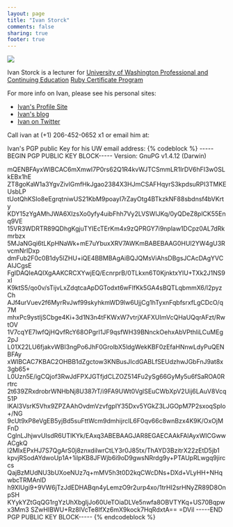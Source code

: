 ```yaml
---
layout: page
title: "Ivan Storck"
comments: false
sharing: true
footer: true
---
```


<div id="photo">
<img src="http://farm2.staticflickr.com/1323/1434829015_4f09bce86a_m.jpg">
</div>

Ivan Storck is a lecturer for [University of Washington Professional and Continuing Education](http://www.pce.uw.edu/) [Ruby Certificate Program](http://www.pce.uw.edu/certificates/ruby-programming.html)

For more info on Ivan, please see his personal sites:

* [Ivan's Profile Site](http://ivanoats.com)
* [Ivan's blog](http://ivanenviroman.com)
* [Ivan on Twitter](http://twitter.com/ivanoats)

Call ivan at (+1) 206-452-0652 x1 or email him at: 
<script type="text/javascript">document.write(
"vinabngf@hj.rqh".replace(/[a-zA-Z]/g, function(c){
return String.fromCharCode((c <= "Z" ? 90 : 122) >=
(c = c.charCodeAt(0) + 13) ? c : c - 26);}));</script> 

Ivan's PGP public Key for his UW email address:
{% codeblock %}
-----BEGIN PGP PUBLIC KEY BLOCK-----
Version: GnuPG v1.4.12 (Darwin)

mQENBFAyxWIBCAC6mXmwI7P0rs62Q1R4kvWJTCSmmLR1IrDV6hFI3w0SLkEBx1hE
ZT8goKaW1a3YgvZivlGmfHkJgao2384X3HJmCSAFHqyrS3kpdsuRPI3TMKEUsbLP
tUotQhKSIo8eEgrqtniwUS21KbM9poayI7rZayOtg4BTkzkNF88sbdnsf4bVKrty
KDY15zYgAMhJWA6XIzsXo0yfy4uibFhh7Vy2LVSWlJKq/0yQDeZ8plCK55Enq9VE
15VR3WDRTR89QDhgKgjuTYIEcTErKm4x9zQPRGY7i9nplaw1DCpz0AL7dRkmrbzx
5MJaNGqi6tLKpHNaWk+mE7uYbuxXRV7AWKmBABEBAAG0HUl2YW4gU3RvcmNrIDxp
dmFub2F0c0B1dy5lZHU+iQE4BBMBAgAiBQJQMsViAhsDBgsJCAcDAgYVCAIJCgsE
FgIDAQIeAQIXgAAKCRCXYwjEQ/EcnrprB/0TLkxn6T0KjnktxYIU+TXk2J1NS9xl
K9ktS5/qo0v/sTijvLxZdqtcaApDGTodxt6wFIfKk5GA4sBQTLqbmmX6/l2pyzCh
AJf4urVuev2f6MyrRvJwf99skyhkmWD9lw6UjjCg1hTyxnFqbfsrxfLgCDcO/q7M
mhxPc9ystIjSCbge4Ki+3d1N3n4tFKWxW7vtrjXAFXUImVcQHaUQqrAFzt/RwtOV
1V7cqYE7lwfQjHQvfRcY68OPgrI1JF9qsfWH39BNnckOehxAbVPthliLCuMEg2pJ
L01X22LU6fjakvWBI3ngPo6JhF0GrolbX5ldgWekKBF0zEfaHNnwLdyPuQENBFAy
xWIBCAC7KBAC2OHBB1dZgctow3KNBusJIcdGABLfSEUdzhwJGbFnJ9at8x3gb65+
L0Uzn5E/igCQjof3RwJdFPXJGTfjdCLZOZ514Fu2ySg66GyMy5u6fSaROA0Rrtrc
2t639ZRxdrobrWNHbNj8U387rT/i9FA9UWt0VglSEuCWbXpV2Uij6LAuV8Vcq51P
lKAl3VsrK5Vhx9ZPZAAhOvdmVzvfgpIY35Dxv5YGkZ3LJGOpM7P2sxoqSpIo+/NG
9cUt9xP8eVgEB5yjBd5suFttWcm9dmhijrcIL6F0qv66c8wnBzx4K9K/OxOjMFnD
CglnLJhjwvUIsdR6UTIKYk/EAxq3ABEBAAGJAR8EGAECAAkFAlAyxWICGwwACgkQ
l2MIxEPxHJ7S7QgArS0j8znxdiIwrCtLY3r0J85tx/ThAYD3BzitrX22zEtD5jb1
kpvjRSodAYdwoUp1A+1ilpKB8JFWjb6i9oD9gwsNRrdg9y+PTAUpRLwgq9jirccs
QajBzMUdNU3bUXoeNUz7q+mMV5h3t0D2kqCWcDNs+DXd+VLyHH+NHqwbcTRMAnlD
h9XlUgi9+9VW6jTzJdEDHABqn4yLemzO9r2urp4xo/1trHI2srHNyZR89D8OnpSH
KYykYZtGqQG1rgYzUhXbgIjJo60UeTOiaDLVe5nwfa8OBVTYKq+US70Bqpwx3Mm3
SZwHIBWU+Rz8IVcTe8IfXz6mX9kock7HqRdxtA==
=DVil
-----END PGP PUBLIC KEY BLOCK-----
{% endcodeblock %}
